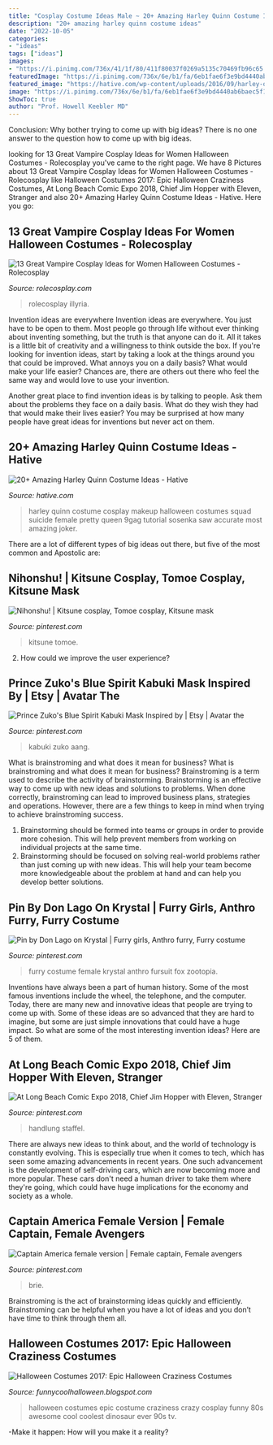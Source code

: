 ```yaml
---
title: "Cosplay Costume Ideas Male ~ 20+ Amazing Harley Quinn Costume Ideas"
description: "20+ amazing harley quinn costume ideas"
date: "2022-10-05"
categories:
- "ideas"
tags: ["ideas"]
images:
- "https://i.pinimg.com/736x/41/1f/80/411f80037f0269a5135c70469fb96c65.jpg"
featuredImage: "https://i.pinimg.com/736x/6e/b1/fa/6eb1fae6f3e9bd4440ab6baec5f19ef1--alison-brie-captain-america-cosplay.jpg"
featured_image: "https://hative.com/wp-content/uploads/2016/09/harley-quinn-costumes/4-harley-quinn-costume-halloween.jpg"
image: "https://i.pinimg.com/736x/6e/b1/fa/6eb1fae6f3e9bd4440ab6baec5f19ef1--alison-brie-captain-america-cosplay.jpg"
ShowToc: true
author: "Prof. Howell Keebler MD"
---
```



Conclusion: Why bother trying to come up with big ideas?
There is no one answer to the question how to come up with big ideas.

	

		
looking for 13 Great Vampire Cosplay Ideas for Women Halloween Costumes - Rolecosplay you've came to the right page. We have 8 Pictures about 13 Great Vampire Cosplay Ideas for Women Halloween Costumes - Rolecosplay like Halloween Costumes 2017: Epic Halloween Craziness Costumes, At Long Beach Comic Expo 2018, Chief Jim Hopper with Eleven, Stranger and also 20+ Amazing Harley Quinn Costume Ideas - Hative. Here you go:
		
    
## 13 Great Vampire Cosplay Ideas For Women Halloween Costumes - Rolecosplay

<img loading=lazy src="https://www.rolecosplay.com/blog/wp-content/uploads/2015/10/aural_vampire_cosplay_4_by_x_marionette_x.jpg" onerror="this.onerror=null;this.src='https://tse3.mm.bing.net/th?id=OIP.__fZtmgbqet94Mj7pUshiQAAAA&amp;pid=15.1';" alt="13 Great Vampire Cosplay Ideas for Women Halloween Costumes - Rolecosplay">

_Source: rolecosplay.com_

>rolecosplay illyria. 

	

Invention ideas are everywhere
Invention ideas are everywhere. You just have to be open to them. Most people go through life without ever thinking about inventing something, but the truth is that anyone can do it. All it takes is a little bit of creativity and a willingness to think outside the box.
If you're looking for invention ideas, start by taking a look at the things around you that could be improved. What annoys you on a daily basis? What would make your life easier? Chances are, there are others out there who feel the same way and would love to use your invention.

Another great place to find invention ideas is by talking to people. Ask them about the problems they face on a daily basis. What do they wish they had that would make their lives easier? You may be surprised at how many people have great ideas for inventions but never act on them.

    
## 20+ Amazing Harley Quinn Costume Ideas - Hative

<img loading=lazy src="https://hative.com/wp-content/uploads/2016/09/harley-quinn-costumes/4-harley-quinn-costume-halloween.jpg" onerror="this.onerror=null;this.src='https://tse3.mm.bing.net/th?id=OIP.-AuCCIHiQJUrsK3QqpvQQAHaK_&amp;pid=15.1';" alt="20+ Amazing Harley Quinn Costume Ideas - Hative">

_Source: hative.com_

>harley quinn costume cosplay makeup halloween costumes squad suicide female pretty queen 9gag tutorial sosenka saw accurate most amazing joker. 

	

There are a lot of different types of big ideas out there, but five of the most common and Apostolic are: 

    
## Nihonshu! | Kitsune Cosplay, Tomoe Cosplay, Kitsune Mask

<img loading=lazy src="https://i.pinimg.com/736x/41/1f/80/411f80037f0269a5135c70469fb96c65.jpg" onerror="this.onerror=null;this.src='https://tse3.mm.bing.net/th?id=OIP.2WTsDgxEK3yQDSZp0zaMpAHaJ3&amp;pid=15.1';" alt="Nihonshu! | Kitsune cosplay, Tomoe cosplay, Kitsune mask">

_Source: pinterest.com_

>kitsune tomoe. 

	

2. How could we improve the user experience?

    
## Prince Zuko&#039;s Blue Spirit Kabuki Mask Inspired By | Etsy | Avatar The

<img loading=lazy src="https://i.pinimg.com/736x/50/13/1a/50131a4ac60aefe675db72fdc4733e12--masks-cosplay-ideas.jpg" onerror="this.onerror=null;this.src='https://tse4.mm.bing.net/th?id=OIP.8hwKbQl4HObxajQXghFzwgHaJ3&amp;pid=15.1';" alt="Prince Zuko&#039;s Blue Spirit Kabuki Mask Inspired by | Etsy | Avatar the">

_Source: pinterest.com_

>kabuki zuko aang. 

	

What is brainstroming and what does it mean for business?
What is brainstroming and what does it mean for business?
Brainstroming is a term used to describe the activity of brainstorming. Brainstorming is an effective way to come up with new ideas and solutions to problems. When done correctly, brainstroming can lead to improved business plans, strategies and operations. However, there are a few things to keep in mind when trying to achieve brainstroming success.

1) Brainstorming should be formed into teams or groups in order to provide more cohesion. This will help prevent members from working on individual projects at the same time.
2) Brainstorming should be focused on solving real-world problems rather than just coming up with new ideas. This will help your team become more knowledgeable about the problem at hand and can help you develop better solutions.

    
## Pin By Don Lago On Krystal | Furry Girls, Anthro Furry, Furry Costume

<img loading=lazy src="https://i.pinimg.com/736x/f9/f0/b3/f9f0b317096684a15f5595b17373a200.jpg" onerror="this.onerror=null;this.src='https://tse3.mm.bing.net/th?id=OIP.0r9MT5eeGmq6jBgJpcTssAHaLJ&amp;pid=15.1';" alt="Pin by Don Lago on Krystal | Furry girls, Anthro furry, Furry costume">

_Source: pinterest.com_

>furry costume female krystal anthro fursuit fox zootopia. 

	

Inventions have always been a part of human history. Some of the most famous inventions include the wheel, the telephone, and the computer. Today, there are many new and innovative ideas that people are trying to come up with. Some of these ideas are so advanced that they are hard to imagine, but some are just simple innovations that could have a huge impact. So what are some of the most interesting invention ideas? Here are 5 of them.

    
## At Long Beach Comic Expo 2018, Chief Jim Hopper With Eleven, Stranger

<img loading=lazy src="https://i.pinimg.com/736x/c4/08/00/c408004c0251a2d5a5b462e0ab8cc033.jpg" onerror="this.onerror=null;this.src='https://tse4.mm.bing.net/th?id=OIP.V65_tXOygLHArh89tNlz2wHaLi&amp;pid=15.1';" alt="At Long Beach Comic Expo 2018, Chief Jim Hopper with Eleven, Stranger">

_Source: pinterest.com_

>handlung staffel. 

	

There are always new ideas to think about, and the world of technology is constantly evolving. This is especially true when it comes to tech, which has seen some amazing advancements in recent years. One such advancement is the development of self-driving cars, which are now becoming more and more popular. These cars don't need a human driver to take them where they're going, which could have huge implications for the economy and society as a whole.

    
## Captain America Female Version | Female Captain, Female Avengers

<img loading=lazy src="https://i.pinimg.com/736x/6e/b1/fa/6eb1fae6f3e9bd4440ab6baec5f19ef1--alison-brie-captain-america-cosplay.jpg" onerror="this.onerror=null;this.src='https://tse3.mm.bing.net/th?id=OIP.QqfQwW-5fy8jiH8YY9cGTgHaLG&amp;pid=15.1';" alt="Captain America female version | Female captain, Female avengers">

_Source: pinterest.com_

>brie. 

	

Brainstroming is the act of brainstorming ideas quickly and efficiently. Brainstroming can be helpful when you have a lot of ideas and you don’t have time to think through them all.

    
## Halloween Costumes 2017: Epic Halloween Craziness Costumes

<img loading=lazy src="http://1.bp.blogspot.com/-FVh-G9mWfRk/UjO1I4nyJTI/AAAAAAAAHbM/WUERdjag0m8/s1600/crazy-halloween-costume-ideas-part2-18.jpg" onerror="this.onerror=null;this.src='https://tse1.mm.bing.net/th?id=OIP.Hcy230jgiWFiKLNJMGTA6AHaKH&amp;pid=15.1';" alt="Halloween Costumes 2017: Epic Halloween Craziness Costumes">

_Source: funnycoolhalloween.blogspot.com_

>halloween costumes epic costume craziness crazy cosplay funny 80s awesome cool coolest dinosaur ever 90s tv. 

	

-Make it happen: How will you make it a reality?

